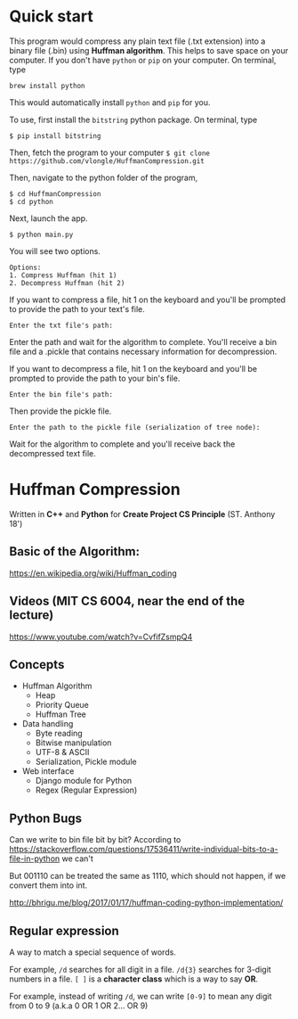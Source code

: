 # Quick start
This program would compress any plain text file (.txt extension) into a binary file (.bin) using __Huffman algorithm__. This helps to save space on your computer.
If you don't have `python` or `pip` on your computer. On terminal, type

```
brew install python
```

This would automatically install `python` and `pip` for you.

To use, first install the `bitstring` python package. On terminal, type

```
$ pip install bitstring
```

Then, fetch the program to your computer
`$ git clone https://github.com/vlongle/HuffmanCompression.git`

Then, navigate to the python folder of the program,
```
$ cd HuffmanCompression
$ cd python
```
Next, launch the app.

```
$ python main.py 
```


You will see two options.


```
Options: 
1. Compress Huffman (hit 1)
2. Decompress Huffman (hit 2)

```

If you want to compress a file, hit 1 on the keyboard and you'll be prompted to provide the path to your text's file.

```
Enter the txt file's path: 
```

Enter the path and wait for the algorithm to complete. You'll receive a bin file and a .pickle that contains necessary information for decompression.

If you want to decompress a file, hit 1 on the keyboard and you'll be prompted to provide the path to your bin's file.

```
Enter the bin file's path: 
```


Then provide the pickle file.

```
Enter the path to the pickle file (serialization of tree node): 
```

Wait for the algorithm to complete and you'll receive back the decompressed text file. 

# Huffman Compression
Written in __C++__ and __Python__ for __Create Project CS Principle__ (ST. Anthony 18')
## Basic of the Algorithm:
https://en.wikipedia.org/wiki/Huffman_coding

## Videos (MIT CS 6004, near the end of the lecture)
https://www.youtube.com/watch?v=CvfifZsmpQ4

## Concepts

* Huffman Algorithm
  * Heap
  * Priority Queue
  * Huffman Tree
* Data handling 
  * Byte reading
  * Bitwise manipulation
  * UTF-8 & ASCII
  * Serialization, Pickle module
* Web interface
  * Django module for Python
  * Regex (Regular Expression)
  
## Python Bugs
Can we write to bin file bit by bit?
According to https://stackoverflow.com/questions/17536411/write-individual-bits-to-a-file-in-python
we can't

But 001110 can be treated the same as 1110, which should not happen, if we convert them into int. 

http://bhrigu.me/blog/2017/01/17/huffman-coding-python-implementation/

## Regular expression
A way to match a special sequence of words.

For example, `/d` searches for all digit in a file. `/d{3}` searches for 3-digit numbers in a file.
`[ ]` is a __character class__ which is a way to say __OR__.

For example, instead of writing `/d`, we can write `[0-9]` to mean any digit from 0 to 9 (a.k.a 0 OR 1 OR 2... OR 9)
